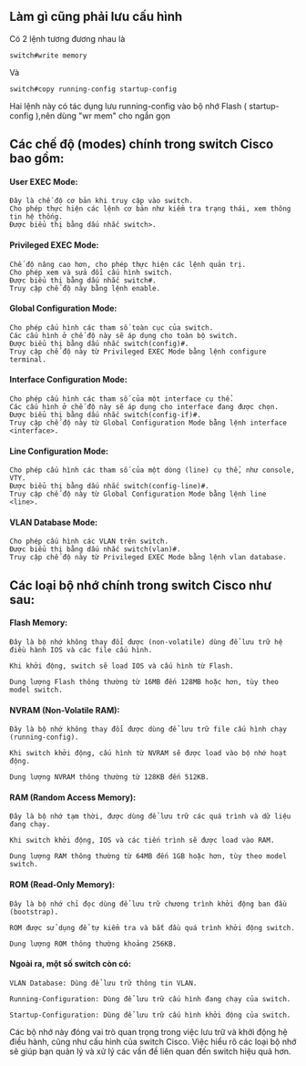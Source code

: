 ## Làm gì cũng phải lưu cấu hình

  Có 2 lệnh tương đương nhau là 
    
    switch#write memory 

  Và

    switch#copy running-config startup-config

  Hai lệnh này có tác dụng lưu running-config vào bộ nhớ Flash ( startup-config ),nên dùng "wr mem" cho ngắn gọn

## Các chế độ (modes) chính trong switch Cisco bao gồm:

#### User EXEC Mode:

    Đây là chế độ cơ bản khi truy cập vào switch.
    Cho phép thực hiện các lệnh cơ bản như kiểm tra trạng thái, xem thông tin hệ thống.
    Được biểu thị bằng dấu nhắc switch>.

#### Privileged EXEC Mode:

    Chế độ nâng cao hơn, cho phép thực hiện các lệnh quản trị.
    Cho phép xem và sửa đổi cấu hình switch.
    Được biểu thị bằng dấu nhắc switch#.
    Truy cập chế độ này bằng lệnh enable.

#### Global Configuration Mode:

    Cho phép cấu hình các tham số toàn cục của switch.
    Các cấu hình ở chế độ này sẽ áp dụng cho toàn bộ switch.
    Được biểu thị bằng dấu nhắc switch(config)#.
    Truy cập chế độ này từ Privileged EXEC Mode bằng lệnh configure terminal.

#### Interface Configuration Mode:
 
    Cho phép cấu hình các tham số của một interface cụ thể.
    Các cấu hình ở chế độ này sẽ áp dụng cho interface đang được chọn.
    Được biểu thị bằng dấu nhắc switch(config-if)#.
    Truy cập chế độ này từ Global Configuration Mode bằng lệnh interface <interface>.

#### Line Configuration Mode:

    Cho phép cấu hình các tham số của một dòng (line) cụ thể, như console, VTY.
    Được biểu thị bằng dấu nhắc switch(config-line)#.
    Truy cập chế độ này từ Global Configuration Mode bằng lệnh line <line>.

#### VLAN Database Mode:

    Cho phép cấu hình các VLAN trên switch.
    Được biểu thị bằng dấu nhắc switch(vlan)#.
    Truy cập chế độ này từ Privileged EXEC Mode bằng lệnh vlan database.

## Các loại bộ nhớ chính trong switch Cisco như sau:

#### Flash Memory:

    Đây là bộ nhớ không thay đổi được (non-volatile) dùng để lưu trữ hệ điều hành IOS và các file cấu hình.

    Khi khởi động, switch sẽ load IOS và cấu hình từ Flash.

    Dung lượng Flash thông thường từ 16MB đến 128MB hoặc hơn, tùy theo model switch.

#### NVRAM (Non-Volatile RAM):

    Đây là bộ nhớ không thay đổi được dùng để lưu trữ file cấu hình chạy (running-config).

    Khi switch khởi động, cấu hình từ NVRAM sẽ được load vào bộ nhớ hoạt động.

    Dung lượng NVRAM thông thường từ 128KB đến 512KB.

#### RAM (Random Access Memory):

    Đây là bộ nhớ tạm thời, được dùng để lưu trữ các quá trình và dữ liệu đang chạy.

    Khi switch khởi động, IOS và các tiến trình sẽ được load vào RAM.

    Dung lượng RAM thông thường từ 64MB đến 1GB hoặc hơn, tùy theo model switch.

#### ROM (Read-Only Memory):

    Đây là bộ nhớ chỉ đọc dùng để lưu trữ chương trình khởi động ban đầu (bootstrap).

    ROM được sử dụng để tự kiểm tra và bắt đầu quá trình khởi động switch.

    Dung lượng ROM thông thường khoảng 256KB.

#### Ngoài ra, một số switch còn có:

    VLAN Database: Dùng để lưu trữ thông tin VLAN.

    Running-Configuration: Dùng để lưu trữ cấu hình đang chạy của switch.

    Startup-Configuration: Dùng để lưu trữ cấu hình khởi động của switch.

  Các bộ nhớ này đóng vai trò quan trọng trong việc lưu trữ và khởi động hệ điều hành, cũng như cấu hình của switch Cisco. Việc hiểu rõ các loại bộ nhớ sẽ giúp bạn quản lý và xử lý các vấn đề liên quan đến switch hiệu quả hơn.